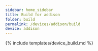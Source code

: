 ```yaml
---
sidebar: home_sidebar
title: Build for addison
folder: build
permalink: /devices/addison/build
device: addison
---
```

{% include templates/device_build.md %}

